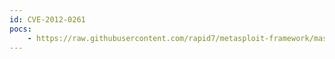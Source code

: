 ```yaml
---
id: CVE-2012-0261
pocs:
    - https://raw.githubusercontent.com/rapid7/metasploit-framework/master/modules/exploits/multi/http/op5_license.rb
---
```

